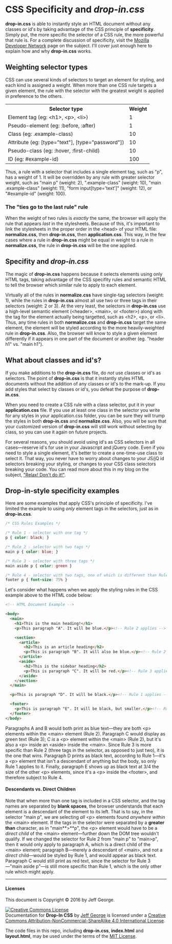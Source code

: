 # CSS Specificity and _drop-in.css_

**drop-in.css** is able to instantly style an HTML document without any classes or id's by taking advantage of the CSS principle of **specificity**. Simply put, the more specific the selector of a CSS rule, the more powerful that rule is. For a complete discussion of specificity, visit the [Mozilla Developer Network](https://developer.mozilla.org/en-US/docs/Web/CSS/Specificity) page on the subject. I'll cover just enough here to explain how and why **drop-in.css** works.

## Weighting selector types
CSS can use several kinds of selectors to target an element for styling, and each kind is assigned a weight. When more than one CSS rule targets a given element, the rule with the selector with the greatest weight is applied in preference to the others.

<table>
  <tr>
    <th>Selector type</th>
    <th>Weight</th>
  </tr>
  <tr>
    <td>Element tag (eg: &lt;h1&gt;, &lt;p&gt;, &lt;li&gt;)</td>
    <td>1</td>
  </tr>
  <tr>
    <td>Pseudo-element (eg: :before, :after)</td>
    <td>1</td>
  </tr>
  <tr>
    <td>Class (eg: .example-class)</td>
    <td>10</td>
  </tr>
  <tr>
    <td>Attribute (eg: [type="text"], [type="password"])</td>
    <td>10</td>
  </tr>
  <tr>
    <td>Pseudo-class (eg: :hover, :first-child)</td>
    <td>10</td>
  </tr>
  <tr>
    <td>ID (eg: #example-id)</td>
    <td>100</td>
  </tr>
</table>

Thus, a rule with a selector that includes a single element tag, such as "p", has a weight of 1. It will be overridden by any rule with greater selector weight, such as "main p" (weight: 2), ".example-class" (weight: 10), "main .example-class" (weight: 11), "form input\[type='text']" (weight: 12), or "#example-id" (weight: 100).

### The "ties go to the last rule" rule
When the weight of two rules is _exactly_ the same, the browser will apply the rule that appears _last_ in the stylesheets. Because of this, it's important to link the stylesheets in the proper order in the \<head> of your HTML file: **normalize.css**, then **drop-in.css**, then **application.css**. This way, in the few cases where a rule in **drop-in.css** might be equal in weight to a rule in **normalize.css**, the rule in **drop-in.css** will be the one applied.

## Specifity and _drop-in.css_
The magic of **drop-in.css** happens because it selects elements using only HTML tags, taking advantage of the CSS specifity rules and semantic HTML to tell the browser which similar rule to apply to each element.

Virtually all of the rules in **normalize.css** have single-tag selectors (weight: 1), while the rules in **drop-in.css** almost all use two or three tags in their selectors (weight: 2 or 3). At the very least, the selectors in **drop-in.css** use a high-level semantic element (\<header>, \<main>, or \<footer>) along with the tag for the element actually being targetted, such as \<h2>, \<p>, or \<li>. Thus, any time rules in both **normalize.css** and **drop-in.css** target the same element, the element will be styled according to the more heavily-weighted rule in **drop-in.css**. Also, the browser will know to style a given element differently if it appears in one part of the document or another (eg. "header h1" vs. "main h1").

## What about classes and id's?
If you make additions to the **drop-in.css** file, do _not_ use classes or id's as selectors. The point of **drop-in.css** is that it instantly styles HTML documents without the addition of any classes or id's to the mark-up. If you add styles that select by classes or id's, you defeat the purpose of **drop-in.css**.

When you need to create a CSS rule with a class selector, put it in your **application.css** file. If you use at least one class in the selector you write for any styles in your application.css folder, you can be sure they will trump the styles in both **drop-in.css** and **normalize.css**. Also, you will be sure that your customized version of **drop-in.css** will still work without selecting by class, so you can use it again on future projects.

For several reasons, you should avoid using id's as CSS selectors in all cases&mdash;reserve id's for use in your Javascript and jQuery code. Even if you need to style a single element, it's better to create a one-time-use class to select it. That way, you never have to worry about changes to your JS/jQ id selectors breaking your styling, or changes to your CSS class selectors breaking your code. You can read more about this in my blog on the subject, ["Relax! Don't do it!"](http://webdevjeff.us/blog/css-concepts.html).

## Drop-in-style specificity examples

Here are some examples that apply CSS's principle of specificity. I've limited the example to using _only_ element tags in the selectors, just as in **drop-in.css**.

```css
/* CSS Rules Examples */

/* Rule 1 - selector with one tag */
p { color: black; }

/* Rule 2 - selector with two tags */
main p { color: blue; }

/* Rule 3 - selector with three tags */
main aside p { color: green }

/* Rule 4 - selector with two tags, one of which is different than Rule 2 */
footer p { font-size: 75% }
```

Let's consider what happens when we apply the styling rules in the CSS example above to the HTML code below:

```html
<!-- HTML Document Example -->

<body>
  <main>
    <h1>This is the main heading!</h1>
    <p>This paragraph "A". It will be blue.</p><!-- Rule 2 applies -->

    <section>
      <article>
        <h2>This is an article heading</h2>
        <p>This is paragraph "B". It will also be blue.</p><!-- Rule 2 applies -->
      </article>
      <aside>
        <h2>This is the sidebar heading</h2>
        <p>This is paragraph "C". It will be red.</p><!-- Rule 3 applies -->
      </aside>
    </section>
  </main>

  <p>This is paragraph "D". It will be black.</p><!-- Rule 1 applies -->

  <footer>
    <p>This is paragraph "E". It will be black, but smaller.</p><!-- Rule 4 applies -->
  </footer>
</body>
```

Paragraphs A and B would both print as blue text&mdash;they are both \<p> elements within the \<main> element (Rule 2). Paragraph C would display as green text (Rule 3); C _is_ a \<p> element within the \<main> (Rule 2), but it's also a \<p> inside an \<aside> inside the \<main>. Since Rule 3 is more specific than Rule 2 (three tags in the selector, as opposed to just two), it is the one that wins. Paragraph D prints as black text, according to Rule 1&mdash;it's a \<p> element that isn't a descendant of anything but the body, so only Rule 1 applies to it. Finally, paragraph E shows up as black text at 3/4 the size of the other \<p> elements, since it's a \<p> inside the \<footer>, and therefore subject to Rule 4.

#### Descendants vs. Direct Children
Note that when more than one tag is included in a CSS selector, and the tag names are separated by **blank spaces**, the browser understands that each element is a descendant of the element to its left. That is to say, in the selector "main p", we are selecting _all_ \<p> elements found _anywhere within_ the \<main> element. If the tags in the selector were separated by a **greater than** character, as in "main**&gt;**p", the \<p> element would have to be a _direct child_ of the \<main> element&mdash;further down the DOM tree wouldn't qualify. If we changed the selector for Rule 2 from "main p" to "main&gt;p", then it would only apply to paragraph A, which is a direct child of the \<main> element; paragraph B&mdash;merely a descendant of \<main>, and not a _direct_ child&mdash;would be styled by Rule 1, and would appear as black text. Paragraph C would still print as red text, since the selector for Rule 3&mdash;"main aside p"&mdash;is still more specific than Rule 1, which is the only other rule which might apply.

<hr>

#### Licenses

This document is Copyright &copy; 2016 by Jeff George.

<a rel="license" href="http://creativecommons.org/licenses/by-nc-sa/4.0/"><img alt="Creative Commons License" style="border-width:0" src="https://i.creativecommons.org/l/by-nc-sa/4.0/88x31.png" /></a><br /><span xmlns:dct="http://purl.org/dc/terms/" property="dct:title">Documentation for <b>Drop-In CSS</b></span> by
<a href="http://webdevjeff.us">Jeff George</a> is licensed under a <a rel="license" href="http://creativecommons.org/licenses/by-nc-sa/4.0/">Creative Commons Attribution-NonCommercial-ShareAlike 4.0 International License</a>.

The code files in this repo, including **drop-in.css**, **index.html** and **layout.html**, may be used under the terms of the [MIT License](https://opensource.org/licenses/MIT).

